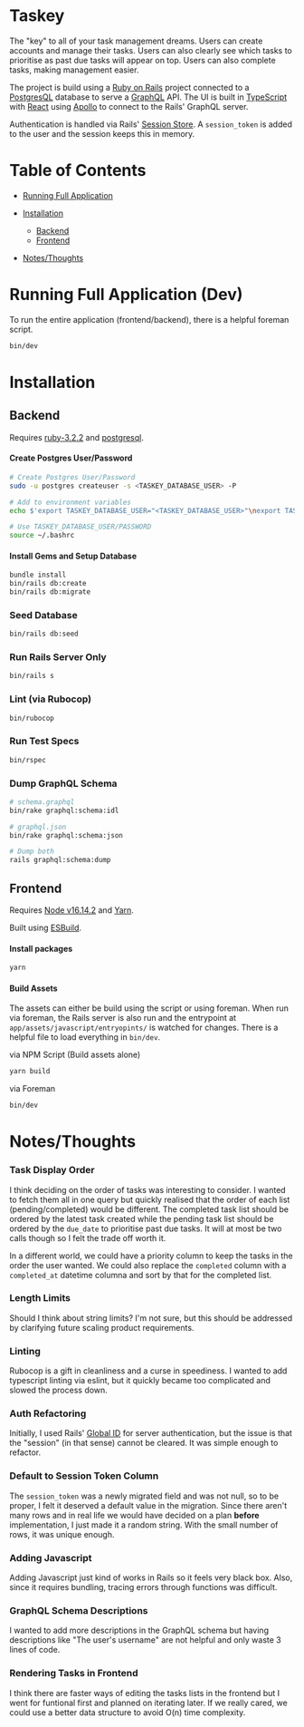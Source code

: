 # Taskey

The "key" to all of your task management dreams. Users can create accounts and manage their tasks. Users can also clearly see which tasks to prioritise as past due tasks will appear on top. Users can also complete tasks, making management easier.

The project is build using a [Ruby on Rails](https://rubyonrails.org/) project connected to a [PostgresQL](https://www.postgresql.org/) database to serve a [GraphQL](https://graphql.org/) API. The UI is built in [TypeScript](https://www.typescriptlang.org/) with [React](https://react.dev/) using [Apollo](https://www.apollographql.com/docs/) to connect to the Rails' GraphQL server. 

Authentication is handled via Rails' [Session Store](https://guides.rubyonrails.org/v4.1/action_controller_overview.html#accessing-the-session). A `session_token` is added to the user and the session keeps this in memory. 

Table of Contents
===================
- [Running Full Application](##running-full-application-dev)

- [Installation](#installation)
  - [Backend](#backend)
  - [Frontend](#frontend)

- [Notes/Thoughts](##notesthoughts)

Running Full Application (Dev)
===================

To run the entire application (frontend/backend), there is a helpful foreman script.

```sh
bin/dev
```


Installation
===================

## Backend

Requires [ruby-3.2.2](https://github.com/rbenv/rbenv?tab=readme-ov-file#installation) and [postgresql](https://www.postgresql.org/download/).

#### Create Postgres User/Password
```sh
# Create Postgres User/Password
sudo -u postgres createuser -s <TASKEY_DATABASE_USER> -P

# Add to environment variables
echo $'export TASKEY_DATABASE_USER="<TASKEY_DATABASE_USER>"\nexport TASKEY_DATABASE_PASSWORD="<TASKEY_DATABASE_PASSWORD>"\n' >> ~/.bashrc

# Use TASKEY_DATABASE_USER/PASSWORD
source ~/.bashrc
```

#### Install Gems and Setup Database
```sh
bundle install
bin/rails db:create
bin/rails db:migrate
```

### Seed Database

```sh
bin/rails db:seed
```

### Run Rails Server Only

```sh
bin/rails s
```

### Lint (via Rubocop)
```sh
bin/rubocop
```

### Run Test Specs
```sh
bin/rspec
```

### Dump GraphQL Schema
```sh
# schema.graphql
bin/rake graphql:schema:idl

# graphql.json
bin/rake graphql:schema:json

# Dump both
rails graphql:schema:dump
```

## Frontend

Requires [Node v16.14.2](https://nodejs.org/en/download/package-manager) and [Yarn](https://yarnpkg.com/getting-started/install).

Built using [ESBuild](https://esbuild.github.io/).

#### Install packages
```sh
yarn
```

#### Build Assets
The assets can either be build using the script or using foreman. When run via foreman, the Rails server is also run and the entrypoint at `app/assets/javascript/entryopints/` is watched for changes. There is a helpful file to load everything in `bin/dev`.

via NPM Script (Build assets alone)
```sh
yarn build
```

via Foreman
```sh
bin/dev
```

Notes/Thoughts
===================

### Task Display Order
I think deciding on the order of tasks was interesting to consider. I wanted to
fetch them all in one query but quickly realised that the order of each list
(pending/completed) would be different. The completed task list should be ordered
by the latest task created while the pending task list should be ordered by the
`due_date` to prioritise past due tasks. It will at most be two calls though so I
felt the trade off worth it.

In a different world, we could have a priority column to keep the tasks in the order
the user wanted. We could also replace the `completed` column with a `completed_at`
datetime columna and sort by that for the completed list.

### Length Limits
Should I think about string limits? I'm not sure, but this should be addressed by
clarifying future scaling product requirements.

### Linting
Rubocop is a gift in cleanliness and a curse in speediness. I wanted to add typescript linting via eslint, but it quickly became too complicated and slowed the process down. 

### Auth Refactoring
Initially, I used Rails' [Global ID](https://github.com/rails/globalid) for server authentication, but the issue is that the "session" (in that sense) cannot be cleared. It was simple enough to refactor.

### Default to Session Token Column
The `session_token` was a newly migrated field and was not null, so to be proper, I felt it deserved a default value in the migration. Since there aren't many rows and in real life we would have decided on a plan **before** implementation, I just made it a random string. With the small number of rows, it was unique enough.

### Adding Javascript
Adding Javascript just kind of works in Rails so it feels very black box. Also, since it requires bundling, tracing errors through functions was difficult.

### GraphQL Schema Descriptions
I wanted to add more descriptions in the GraphQL schema but having descriptions like "The user's username" are not helpful and only waste 3 lines of code.

### Rendering Tasks in Frontend
I think there are faster ways of editing the tasks lists in the frontend but I went for funtional first and planned on iterating later. If we really cared, we could use a better data structure to avoid O(n) time complexity.
